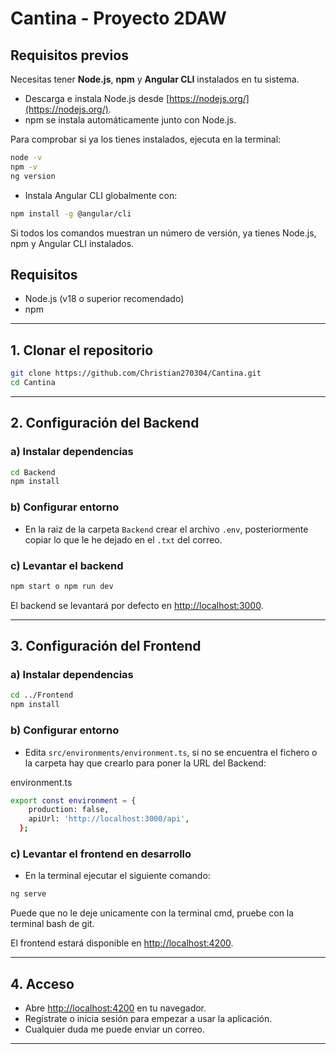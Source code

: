 # Cantina - Proyecto 2DAW

## Requisitos previos

Necesitas tener **Node.js**, **npm** y **Angular CLI** instalados en tu sistema.

- Descarga e instala Node.js desde [https://nodejs.org/](https://nodejs.org/).
- npm se instala automáticamente junto con Node.js.

Para comprobar si ya los tienes instalados, ejecuta en la terminal:

```bash
node -v
npm -v
ng version
```

- Instala Angular CLI globalmente con:

```bash
npm install -g @angular/cli
```

Si todos los comandos muestran un número de versión, ya tienes Node.js, npm y Angular CLI instalados.

## Requisitos

- Node.js (v18 o superior recomendado)
- npm

---

## 1. Clonar el repositorio

```bash
git clone https://github.com/Christian270304/Cantina.git
cd Cantina
```

---

## 2. Configuración del Backend

### a) Instalar dependencias

```bash
cd Backend
npm install
```

### b) Configurar entorno

- En la raiz de la carpeta `Backend` crear el archivo `.env`, posteriormente copiar lo que le he dejado en el `.txt` del correo.

### c) Levantar el backend

```bash
npm start o npm run dev
```

El backend se levantará por defecto en [http://localhost:3000](http://localhost:3000).

---

## 3. Configuración del Frontend

### a) Instalar dependencias

```bash
cd ../Frontend
npm install
```

### b) Configurar entorno

- Edita `src/environments/environment.ts`, si no se encuentra el fichero o la carpeta hay que crearlo para poner la URL del Backend:

environment.ts
```bash
export const environment = {
    production: false,
    apiUrl: 'http://localhost:3000/api',
  };
```

### c) Levantar el frontend en desarrollo

- En la terminal ejecutar el siguiente comando:

```bash
ng serve
```
Puede que no le deje unicamente con la terminal cmd, pruebe con la terminal bash de git.

El frontend estará disponible en [http://localhost:4200](http://localhost:4200).

---

## 4. Acceso

- Abre [http://localhost:4200](http://localhost:4200) en tu navegador.
- Regístrate o inicia sesión para empezar a usar la aplicación.
- Cualquier duda me puede enviar un correo.

---

